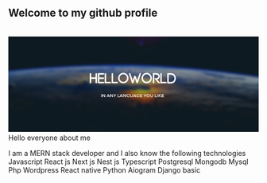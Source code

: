 <div>
  <h2>Welcome to my github profile</h2></div><br>
<img src='./46479049-d8a9c400-c80b-11e8-92a1-89fc10701f4a.jpg' style="user-select: none;">
Hello everyone
about me

I am a MERN stack developer and I also know the following technologies
Javascript React js Next js Nest js Typescript Postgresql Mongodb Mysql Php Wordpress React native Python Aiogram Django basic
